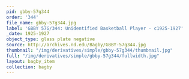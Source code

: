 ```yaml
---
pid: gbby-57g344
order: '344'
file_name: gbby-57g344.jpg
label: 'GBBY 57G/344: Unidentified Basketball Player - c1925-1927'
_date: 1925-1927
object_type: glass plate negative
source: http://archives.nd.edu/Bagby/GBBY-57g344.jpg
thumbnail: "/img/derivatives/simple/gbby-57g344/thumbnail.jpg"
full: "/img/derivatives/simple/gbby-57g344/fullwidth.jpg"
layout: bagby_item
collection: bagby
---
```


